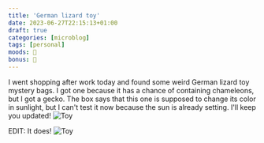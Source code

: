 ```yaml
---
title: 'German lizard toy'
date: 2023-06-27T22:15:13+01:00
draft: true
categories: [microblog]
tags: [personal] 
moods: 🤪
bonus: 📧
---
```

I went shopping after work today and found some weird German lizard toy mystery bags. I got one because it has a chance of containing chameleons, but I got a gecko. The box says that this one is supposed to change its color in sunlight, but I can't test it now because the sun is already setting. I'll keep you updated!
![Toy](https://files.mastodon.social/cache/media_attachments/files/110/617/559/826/270/655/original/d679a2511193e924.png)

EDIT: It does!
![Toy](https://files.mastodon.social/cache/media_attachments/files/110/632/057/865/016/809/original/3d175d5cd807207f.jpg)
